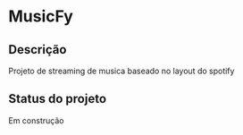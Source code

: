 # MusicFy 
## Descrição 
Projeto de streaming de musica baseado no layout do spotify
## Status do projeto 
Em construção 